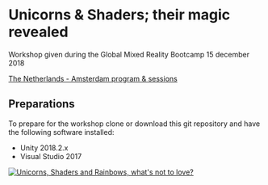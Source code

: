 # Unicorns & Shaders; their magic revealed

Workshop given during the Global Mixed Reality Bootcamp 15 december 2018

[The Netherlands - Amsterdam program & sessions](https://www.globalmrbootcamp.com/bootcamp/20093365-69e9-45f0-ad76-d2282ca1fbae)

## Preparations

To prepare for the workshop clone or download this git repository 
and have the following software installed:
  * Unity 2018.2.x
  * Visual Studio 2017

[![Unicorns, Shaders and Rainbows, what's not to love?](https://i.imgur.com/JK0q363.jpg)](//www.youtube.com/watch?v=ODyaFl8fLt4 "Unicorns, Shaders and Rainbows, what's not to love?")


